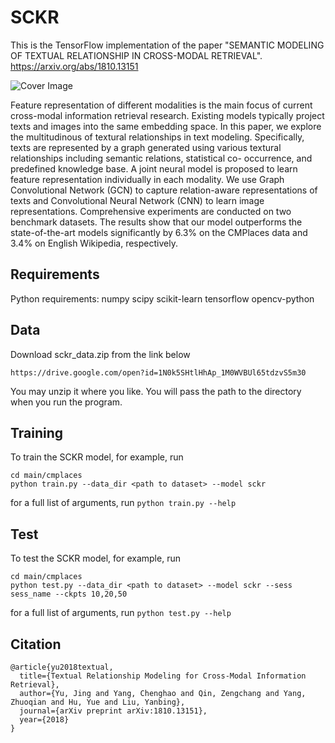 # SCKR

This is the TensorFlow implementation of the paper "SEMANTIC MODELING OF TEXTUAL RELATIONSHIP IN CROSS-MODAL RETRIEVAL".
https://arxiv.org/abs/1810.13151

![Cover Image](https://raw.githubusercontent.com/yzhq97/SCKR/master/images/cover.png)

Feature representation of different modalities is the main focus of current cross-modal information retrieval research. Existing models typically project texts and images into the same embedding space. In this paper, we explore the multitudinous of textural relationships in text modeling. Specifically, texts are represented by a graph generated using various textural relationships including semantic relations, statistical co- occurrence, and predefined knowledge base. A joint neural model is proposed to learn feature representation individually in each modality. We use Graph Convolutional Network (GCN) to capture relation-aware representations of texts and Convolutional Neural Network (CNN) to learn image representations. Comprehensive experiments are conducted on two benchmark datasets. The results show that our model outperforms the state-of-the-art models significantly by 6.3% on the CMPlaces data and 3.4% on English Wikipedia, respectively.

## Requirements

Python requirements:
numpy
scipy
scikit-learn
tensorflow
opencv-python

## Data

Download sckr_data.zip from the link below
```
https://drive.google.com/open?id=1N0k5SHtlHhAp_1M0WVBUl65tdzvS5m30
```
You may unzip it where you like. You will pass the path to the directory when you run the program.

## Training

To train the SCKR model, for example, run
```
cd main/cmplaces
python train.py --data_dir <path to dataset> --model sckr
```
for a full list of arguments, run `python train.py --help`

## Test

To test the SCKR model, for example, run
```
cd main/cmplaces
python test.py --data_dir <path to dataset> --model sckr --sess sess_name --ckpts 10,20,50
```
for a full list of arguments, run `python test.py --help`

## Citation
```
@article{yu2018textual,
  title={Textual Relationship Modeling for Cross-Modal Information Retrieval},
  author={Yu, Jing and Yang, Chenghao and Qin, Zengchang and Yang, Zhuoqian and Hu, Yue and Liu, Yanbing},
  journal={arXiv preprint arXiv:1810.13151},
  year={2018}
}
```
